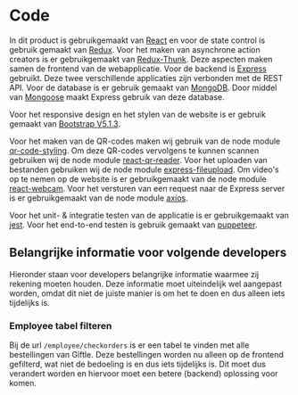 # Code

In dit product is gebruikgemaakt van [React](https://reactjs.org/) en voor de state control is gebruik gemaakt van [Redux](https://react-redux.js.org/). Voor het maken van asynchrone action creators is er gebruikgemaakt van [Redux-Thunk](https://www.npmjs.com/package/redux-thunk). Deze aspecten maken samen de frontend van de webapplicatie. Voor de backend is [Express](https://expressjs.com/) gebruikt. Deze twee verschillende applicaties zijn verbonden met de REST API. Voor de database is er gebruik gemaakt van [MongoDB](https://www.mongodb.com/). Door middel van [Mongoose](https://mongoosejs.com/) maakt Express gebruik van deze database.

Voor het responsive design en het stylen van de website is er gebruik gemaakt van [Bootstrap V5.1.3](https://getbootstrap.com/docs/5.1/getting-started/introduction/).

Voor het maken van de QR-codes maken wij gebruik van de node module [qr-code-styling](https://www.npmjs.com/package/qr-code-styling). Om deze QR-codes vervolgens te kunnen scannen gebruiken wij de node module [react-qr-reader](https://www.npmjs.com/package/react-qr-reader). Voor het uploaden van bestanden gebruiken wij de node module [express-fileupload](https://www.npmjs.com/package/express-fileupload). Om video's op te nemen op de website is er gebruikgemaakt van de node module [react-webcam](https://www.npmjs.com/package/react-webcam). Voor het versturen van een request naar de Express server is er gebruikgemaakt van de node module [axios](https://www.npmjs.com/package/axios).

Voor het unit- & integratie testen van de applicatie is er gebruikgemaakt van [jest](https://www.npmjs.com/package/jest). Voor het end-to-end testen is gebruik gemaakt van [puppeteer](https://www.npmjs.com/package/puppeteer).

## Belangrijke informatie voor volgende developers
Hieronder staan voor developers belangrijke informatie waarmee zij rekening moeten houden. Deze informatie moet uiteindelijk wel aangepast worden, omdat dit niet de juiste manier is om het te doen en dus alleen iets tijdelijks is.

### Employee tabel filteren
Bij de url ```/employee/checkorders``` is er een tabel te vinden met alle bestellingen van Giftle. Deze bestellingen worden nu alleen op de frontend gefilterd, wat niet de bedoeling is en dus iets tijdelijks is. Dit moet dus verandert worden en hiervoor moet een betere (backend) oplossing voor komen.

<!--
• Generating/rendering HTML: a short description of an in-house framework that was created for generating HTML, including the major classes and concepts.
• Data binding: our approach to updating business objects as the result of HTTP POST requests.
• Component framework: a short description of the framework that we built to allow components to be reconfigured at runtime.
-->

<!--
The purpose of the code section is to describe the implementation details for parts of the software system that are important, complex, significant, etc. For example, I’ve written about the following for software projects that I’ve been involved in:

• Generating/rendering HTML: a short description of an in-house framework that was created for generating HTML, including the major classes and concepts.
• Data binding: our approach to updating business objects as the result of HTTP POST requests.
• Multi-page data collection: a short description of an in-house framework we used for building forms that spanned multiple web pages.
• Web MVC: an example usage of the web MVC framework that was being used.
• Security:our approach to using WindowsIdentityFoundation (WIF) for authentication and authorisation.
• Domain model: an overview of the important parts of the domain model.
• Component framework: a short description of the framework that we built to allow components to be reconfigured at runtime.
• Configuration: a short description of the standard component configuration mechanism in use across the codebase.
• Architectural layering: an overview of the layering strategy and the patterns in use to implement it.
• Exceptions and logging: a summary of our approach to exception handling and logging across the various architectural layers.
• Patterns and principles: an explanation of how patterns and principles are implemented.
• etc
-->
